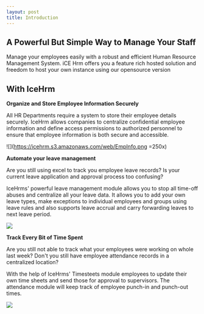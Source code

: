 ```yaml
---
layout: post
title: Introduction
---
```


## A Powerful But Simple Way to Manage Your Staff
Manage your employees easily with a robust and efficient Human Resource Management System. iCE Hrm offers you 
a feature rich hosted solution and freedom to host your own instance using our opensource version

## With IceHrm

**Organize and Store Employee Information Securely**

All HR Departments require a system to store their employee details securely. IceHrm allows companies to 
centralize confidential employee information and define access permissions to authorized personnel to ensure 
that employee information is both secure and accessible.

![](https://icehrm.s3.amazonaws.com/web/EmpInfo.png =250x)

**Automate your leave management**

Are you still using excel to track you employee leave records? Is your current leave application and approval 
process too confusing?

IceHrms' powerful leave management module allows you to stop all time-off abuses and centralize all your 
leave data. It allows you to add your own leave types, make exceptions to individual employees and groups 
using leave rules and also supports leave accrual and carry forwarding leaves to next leave period.

![](https://icehrm.s3.amazonaws.com/web/leave.png "")
 
**Track Every Bit of Time Spent**

Are you still not able to track what your employees were working on whole last week? Don't you still have 
employee attendance records in a centralized location?

With the help of IceHrms' Timesteets module employees to update their own time sheets and send those for approval 
to supervisors. The attendance module will keep track of employee punch-in and punch-out times.

![](https://icehrm.s3.amazonaws.com/web/timetrack.png "")